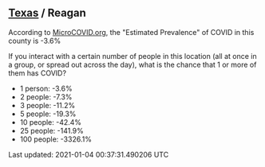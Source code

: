 
## [Texas](/united-states/texas) / Reagan

According to [MicroCOVID.org](http://microcovid.org),
the "Estimated Prevalence" of COVID in this county is -3.6%

If you interact with a certain number of people in this location
(all at once in a group, or spread out across the day), what is the chance that
1 or more of them has COVID?

- 1 person: -3.6%
- 2 people: -7.3%
- 3 people: -11.2%
- 5 people: -19.3%
- 10 people: -42.4%
- 25 people: -141.9%
- 100 people: -3326.1%

Last updated: 2021-01-04 00:37:31.490206 UTC
